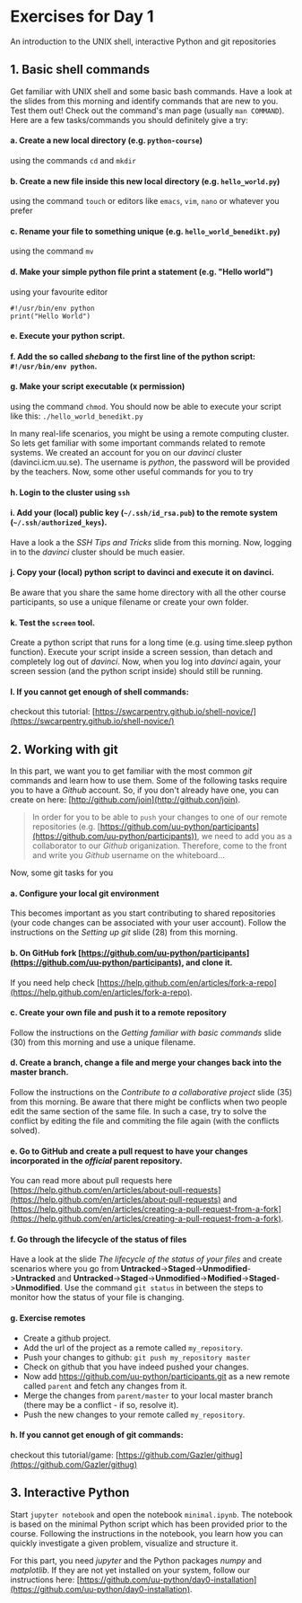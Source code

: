 ﻿# Exercises for Day 1
An introduction to the UNIX shell, interactive Python and git repositories

## 1. Basic shell commands
Get familiar with UNIX shell and some basic bash commands. Have a look at the slides from this morning and identify commands that are new to you. Test them out! Check out the command's man page (usually ```man COMMAND```). Here are a few tasks/commands you should definitely give a try:

#### a. Create a new local directory (e.g. `python-course`) 
using the commands ```cd``` and ```mkdir```
#### b. Create a new file inside this new local directory (e.g. `hello_world.py`) 
using the command ```touch``` or editors like ```emacs```, ```vim```, ```nano``` or whatever you prefer
#### c. Rename your file to something unique (e.g. `hello_world_benedikt.py`)
using the command ```mv```
#### d. Make your simple python file print a statement (e.g. "Hello world") 
using your favourite editor
```
#!/usr/bin/env python
print("Hello World")
```

#### e. Execute your python script.
#### f. Add the so called *shebang* to the first line of the python script: ```#!/usr/bin/env python```.
#### g. Make your script executable (x permission) 
using the command ```chmod```. You should now be able to execute your script like this: ```./hello_world_benedikt.py```

In many real-life scenarios, you might be using a remote computing cluster. So lets get familiar with some important commands related to remote systems. We created an account for you on our *davinci* cluster (davinci.icm.uu.se). The username is *python*, the password will be provided by the teachers. Now, some other useful commands for you to try

#### h. Login to the cluster using ```ssh```
#### i. Add your (local) public key (```~/.ssh/id_rsa.pub```) to the remote system (```~/.ssh/authorized_keys```). 
Have a look a the *SSH Tips and Tricks* slide from this morning. Now, logging in to the *davinci* cluster should be much easier.
#### j. Copy your (local) python script to davinci and execute it on davinci. 
Be aware that you share the same home directory with all the other course participants, so use a unique filename or create your own folder. 
#### k. Test the ```screen``` tool. 
Create a python script that runs for a long time (e.g. using time.sleep python function). Execute your script inside a screen session, than detach and completely log out of *davinci*. Now, when you log into *davinci* again, your screen session (and the python script inside) should still be running. 
#### l. If you cannot get enough of shell commands: 
checkout this tutorial: [https://swcarpentry.github.io/shell-novice/](https://swcarpentry.github.io/shell-novice/)

## 2. Working with git
In this part, we want you to get familiar with the most common *git* commands and learn how to use them. Some of the following tasks require you to have a *Github* account. So, if you don't already have one, you can create on here: [http://github.com/join](http://github.con/join). 

> In order for you to be able to ```push``` your changes to one of our remote repositories (e.g. [https://github.com/uu-python/participants](https://github.com/uu-python/participants)), we need to add you as a collaborator to our *Github* origanization. Therefore, come to the front and write you *Github* username on the whiteboard...

Now, some git tasks for you

#### a. Configure your local git environment
This becomes important as you start contributing to shared repositories (your code changes can be associated with your user account). 
Follow the instructions on the *Setting up git* slide (28) from this morning.
#### b. On GitHub fork [https://github.com/uu-python/participants](https://github.com/uu-python/participants), and clone it.
If you need help check [https://help.github.com/en/articles/fork-a-repo](https://help.github.com/en/articles/fork-a-repo).
#### c. Create your own file and push it to a remote repository
Follow the instructions on the *Getting familiar with basic commands* slide (30) from this morning and use a unique filename.
#### d. Create a branch, change a file and merge your changes back into the master branch. 
Follow the instructions on the *Contribute to a collaborative project*  slide (35) from this morning. Be aware that there might be conflicts when two people edit the same section of the same file. In such a case, try to solve the conflict by editing the file and commiting the file again (with the conflicts solved).
#### e. Go to GitHub and create a pull request to have your changes incorporated in the *official* parent repository.
You can read more about pull requests here [https://help.github.com/en/articles/about-pull-requests](https://help.github.com/en/articles/about-pull-requests) and [https://help.github.com/en/articles/creating-a-pull-request-from-a-fork](https://help.github.com/en/articles/creating-a-pull-request-from-a-fork).
#### f. Go through the lifecycle of the status of files
Have a look at the slide *The lifecycle of the status of your files* and create scenarios where you go from **Untracked**->**Staged**->**Unmodified**->**Untracked** and **Untracked**->**Staged**->**Unmodified**->**Modified**->**Staged**->**Unmodified**. Use the command ```git status``` in between the steps to monitor how the status of your file is changing.
#### g. Exercise remotes
- Create a github project.
- Add the url of the project as a remote called `my_repository`.
- Push your changes to github: `git push my_repository master`
- Check on github that you have indeed pushed your changes.
- Now add https://github.com/uu-python/participants.git as a new remote called `parent` and fetch any changes from it.
- Merge the changes from `parent/master` to your local master branch (there may be a conflict - if so, resolve it).
- Push the new changes to your remote called `my_repository`.
#### h. If you cannot get enough of git commands:
checkout this tutorial/game: [https://github.com/Gazler/githug](https://github.com/Gazler/githug)

## 3. Interactive Python

Start ```jupyter notebook``` and open the notebook ```minimal.ipynb```. The notebook is based on the minimal Python script which has been provided prior to the course. Following the instructions in the notebook, you learn how you can quickly investigate a given problem, visualize and structure it. 

For this part, you need *jupyter* and the Python packages *numpy* and *matplotlib*. If they are not yet installed on your system, follow our instructions here: [https://github.com/uu-python/day0-installation](https://github.com/uu-python/day0-installation).

